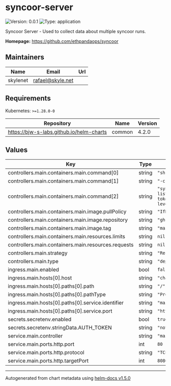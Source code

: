 # syncoor-server

![Version: 0.0.1](https://img.shields.io/badge/Version-0.0.1-informational?style=flat-square) ![Type: application](https://img.shields.io/badge/Type-application-informational?style=flat-square)

Syncoor Server - Used to collect data about multiple syncoor runs.

**Homepage:** <https://github.com/ethpandaops/syncoor>

## Maintainers

| Name | Email | Url |
| ---- | ------ | --- |
| skylenet | rafael@skyle.net |  |

## Requirements

Kubernetes: `>=1.28.0-0`

| Repository | Name | Version |
|------------|------|---------|
| https://bjw-s-labs.github.io/helm-charts | common | 4.2.0 |

## Values

| Key | Type | Default | Description |
|-----|------|---------|-------------|
| controllers.main.containers.main.command[0] | string | `"sh"` |  |
| controllers.main.containers.main.command[1] | string | `"-c"` |  |
| controllers.main.containers.main.command[2] | string | `"syncoor server --listen=:8080 --auth-token=$AUTH_TOKEN --log-level=info"` |  |
| controllers.main.containers.main.image.pullPolicy | string | `"IfNotPresent"` |  |
| controllers.main.containers.main.image.repository | string | `"ghcr.io/ethpandaops/syncoor"` |  |
| controllers.main.containers.main.image.tag | string | `"master"` |  |
| controllers.main.containers.main.resources.limits | string | `nil` |  |
| controllers.main.containers.main.resources.requests | string | `nil` |  |
| controllers.main.strategy | string | `"Recreate"` |  |
| controllers.main.type | string | `"deployment"` |  |
| ingress.main.enabled | bool | `false` |  |
| ingress.main.hosts[0].host | string | `"chart-example.local"` |  |
| ingress.main.hosts[0].paths[0].path | string | `"/"` |  |
| ingress.main.hosts[0].paths[0].pathType | string | `"Prefix"` |  |
| ingress.main.hosts[0].paths[0].service.identifier | string | `"main"` |  |
| ingress.main.hosts[0].paths[0].service.port | string | `"http"` |  |
| secrets.secretenv.enabled | bool | `true` |  |
| secrets.secretenv.stringData.AUTH_TOKEN | string | `"not-so-secret-auth-token"` |  |
| service.main.controller | string | `"main"` |  |
| service.main.ports.http.port | int | `80` |  |
| service.main.ports.http.protocol | string | `"TCP"` |  |
| service.main.ports.http.targetPort | int | `8080` |  |

----------------------------------------------
Autogenerated from chart metadata using [helm-docs v1.5.0](https://github.com/norwoodj/helm-docs/releases/v1.5.0)
